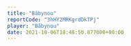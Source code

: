 ```yaml
---
title: "Bãbynou"
reportCode: "3hHY2MRKgrdDkTPj"
player: "Bãbynou"
date: 2021-10-06T18:48:50.877000+00:00
---
```


